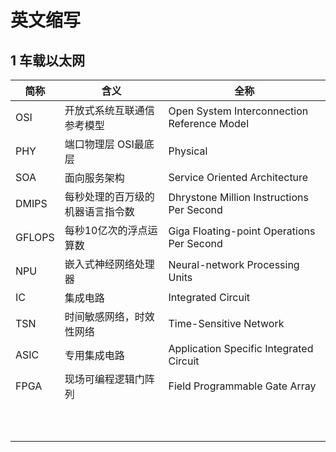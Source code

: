 # 英文缩写

## 1 车载以太网

| 简称   | 含义                             | 全称                                        |
| ------ | -------------------------------- | ------------------------------------------- |
| OSI    | 开放式系统互联通信参考模型       | Open System Interconnection Reference Model |
| PHY    | 端口物理层 OSI最底层             | Physical                                    |
| SOA    | 面向服务架构                     | Service Oriented Architecture               |
| DMIPS  | 每秒处理的百万级的机器语言指令数 | Dhrystone Million Instructions Per Second   |
| GFLOPS | 每秒10亿次的浮点运算数           | Giga Floating-point Operations Per Second   |
| NPU    | 嵌入式神经网络处理器             | Neural-network Processing Units             |
| IC     | 集成电路                         | Integrated Circuit                          |
| TSN    | 时间敏感网络，时效性网络         | Time-Sensitive Network                      |
| ASIC   | 专用集成电路                     | Application Specific Integrated Circuit     |
| FPGA   | 现场可编程逻辑门阵列             | Field Programmable Gate Array               |
|        |                                  |                                             |
|        |                                  |                                             |
|        |                                  |                                             |
|        |                                  |                                             |
|        |                                  |                                             |
|        |                                  |                                             |
|        |                                  |                                             |
|        |                                  |                                             |
|        |                                  |                                             |
|        |                                  |                                             |

